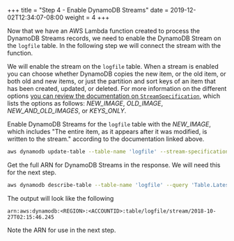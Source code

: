 +++
title = "Step 4 - Enable DynamoDB Streams"
date = 2019-12-02T12:34:07-08:00
weight = 4
+++

Now that we have an AWS Lambda function created to process the DynamoDB Streams records, we need to enable the DynamoDB Stream on the `logfile` table. In the following step we will connect the stream with the function.

We will enable the stream on the `logfile` table. When a stream is enabled you can choose whether DynamoDB copies the new item, or the old item, or both old and new items, or just the partition and sort keys of an item that has been created, updated, or deleted. For more information on the different options [you can review the documentation on `StreamSpecification`](https://docs.aws.amazon.com/amazondynamodb/latest/APIReference/API_StreamSpecification.html), which lists the options as follows: *NEW_IMAGE*, *OLD_IMAGE*, *NEW_AND_OLD_IMAGES*, or *KEYS_ONLY*.

Enable DynamoDB Streams for the `logfile` table with the *NEW_IMAGE*, which includes "The entire item, as it appears after it was modified, is written to the stream." according to the documentation linked above.
```bash
aws dynamodb update-table --table-name 'logfile' --stream-specification StreamEnabled=true,StreamViewType=NEW_IMAGE
```
Get the full ARN for DynamoDB Streams in the response. We will need this for the next step.
```bash
aws dynamodb describe-table --table-name 'logfile' --query 'Table.LatestStreamArn' --output text
```
The output will look like the following
```
arn:aws:dynamodb:<REGION>:<ACCOUNTID>:table/logfile/stream/2018-10-27T02:15:46.245
```
Note the ARN for use in the next step.
